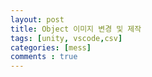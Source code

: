 ```yaml
---
layout: post
title: Object 이미지 변경 및 제작
tags: [unity, vscode,csv]
categories: [mess]
comments : true
---
```

<br>
<br>
<br>
<br>